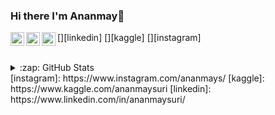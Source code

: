 ### Hi there I'm Ananmay👋

<!--
**ananmaysuri/ananmaysuri** is a ✨ _special_ ✨ repository because its `README.md` (this file) appears on your GitHub profile.

### Connect with me:

<!--[<img align="left" alt="codeSTACKr.com" width="22px" src="https://raw.githubusercontent.com/iconic/open-iconic/master/svg/globe.svg" />][website]-->
[<img align="left" alt="Ananmay | LinkedIn" width="22px" src="https://cdn.jsdelivr.net/npm/simple-icons@v3/icons/linkedin.svg" />][linkedin]
[<img align="left" alt="Ananmay | Kaggle" width="22px" src="https://cdn.jsdelivr.net/npm/simple-icons@v3/icons/kaggle.svg" />][kaggle]
[<img align="left" alt="Ananmay | Instagram" width="22px" src="https://cdn.jsdelivr.net/npm/simple-icons@v3/icons/instagram.svg" />][instagram]

<br />

<details>
  <summary>:zap: GitHub Stats</summary>

  <img align="left" alt="Ananmay's GitHub Stats" src="https://github-readme-stats.codestackr.vercel.app/api?username=ananmaysuri&show_icons=true&hide_border=true" />

</details>
<!--[website]: https://codeSTACKr.com-->
[instagram]: https://www.instagram.com/ananmays/
[kaggle]: https://www.kaggle.com/ananmaysuri
[linkedin]: https://www.linkedin.com/in/ananmaysuri/
